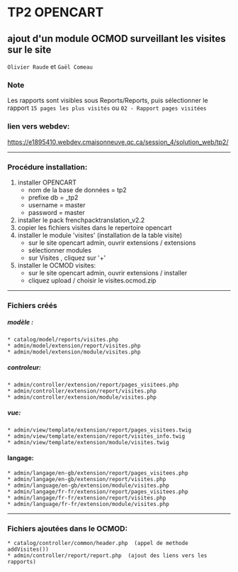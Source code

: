  # TP2 OPENCART
## ajout d'un module OCMOD surveillant les visites sur le site

`Olivier Raude` et `Gaël Comeau`

### Note
Les rapports sont visibles sous Reports/Reports, puis sélectionner le rapport `15 pages les plus visités` ou `02 - Rapport pages visitées`

### lien vers webdev:
https://e1895410.webdev.cmaisonneuve.qc.ca/session_4/solution_web/tp2/

___

### Procédure installation:

1. installer OPENCART
    * nom de la base de données = tp2 
    * prefixe db = _tp2
    * username = master
    * password = master
2. installer le pack frenchpacktranslation_v2.2
3. copier les fichiers visites dans le repertoire opencart
4. installer le module 'visites' (installation de la table visite)
   * sur le site opencart admin, ouvrir extensions / extensions
   * sélectionner modules
   * sur Visites , cliquez sur '+'
5. installer le OCMOD visites:
   * sur le site opencart admin, ouvrir extensions / installer
   * cliquez upload / choisir le visites.ocmod.zip

___
   
### Fichiers créés

##### modèle : 
    * catalog/model/reports/visites.php
    * admin/model/extension/report/visites.php
    * admin/model/extension/module/visites.php
##### controleur:
    * admin/controller/extension/report/pages_visitees.php
    * admin/controller/extension/report/visites.php
    * admin/controller/extension/module/visites.php
##### vue:
    * admin/view/template/extension/report/pages_visitees.twig
    * admin/view/template/extension/report/visites_info.twig
    * admin/view/template/extension/module/visites.twig
#### langage:
    * admin/langage/en-gb/extension/report/pages_visitees.php
    * admin/langage/en-gb/extension/report/visites.php
    * admin/language/en-gb/extension/module/visites.php
    * admin/langage/fr-fr/extension/report/pages_visitees.php   
    * admin/langage/fr-fr/extension/report/visites.php
    * admin/language/fr-fr/extension/module/visites.php
___

### Fichiers ajoutées dans le OCMOD:    
    * catalog/controller/common/header.php  (appel de methode addVisites())
    * admin/controller/report/report.php  (ajout des liens vers les rapports)
